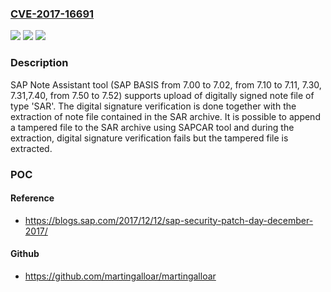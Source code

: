 ### [CVE-2017-16691](https://cve.mitre.org/cgi-bin/cvename.cgi?name=CVE-2017-16691)
![](https://img.shields.io/static/v1?label=Product&message=SAP%20Note%20Assistant&color=blue)
![](https://img.shields.io/static/v1?label=Version&message=SAP%20BASIS%20from%207.00%20to%207.02%2C%20from%207.10%20to%207.11%2C%207.30%2C%207.31%2C7.40%2C%20from%207.50%20to%207.52%20&color=brightgreen)
![](https://img.shields.io/static/v1?label=Vulnerability&message=Digital%20signature%20verification%20along%20with%20note%20file%20extraction&color=brightgreen)

### Description

SAP Note Assistant tool (SAP BASIS from 7.00 to 7.02, from 7.10 to 7.11, 7.30, 7.31,7.40, from 7.50 to 7.52) supports upload of digitally signed note file of type 'SAR'. The digital signature verification is done together with the extraction of note file contained in the SAR archive. It is possible to append a tampered file to the SAR archive using SAPCAR tool and during the extraction, digital signature verification fails but the tampered file is extracted.

### POC

#### Reference
- https://blogs.sap.com/2017/12/12/sap-security-patch-day-december-2017/

#### Github
- https://github.com/martingalloar/martingalloar

